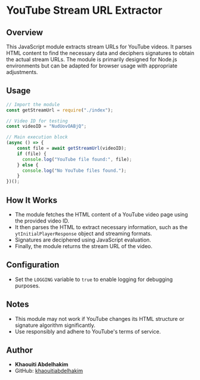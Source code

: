 # YouTube Stream URL Extractor

## Overview

This JavaScript module extracts stream URLs for YouTube videos. It parses HTML content to find the necessary data and deciphers signatures to obtain the actual stream URLs. The module is primarily designed for Node.js environments but can be adapted for browser usage with appropriate adjustments.

## Usage

```javascript
// Import the module
const getStreamUrl = require("./index");

// Video ID for testing
const videoID = "NudUovOABjQ";

// Main execution block
(async () => {
    const file = await getStreamUrl(videoID);
    if (file) {
      console.log("YouTube file found:", file);
    } else {
      console.log("No YouTube files found.");
    }
})();
```

## How It Works

- The module fetches the HTML content of a YouTube video page using the provided video ID.
- It then parses the HTML to extract necessary information, such as the `ytInitialPlayerResponse` object and streaming formats.
- Signatures are deciphered using JavaScript evaluation.
- Finally, the module returns the stream URL of the video.

## Configuration

- Set the `LOGGING` variable to `true` to enable logging for debugging purposes.

## Notes

- This module may not work if YouTube changes its HTML structure or signature algorithm significantly.
- Use responsibly and adhere to YouTube's terms of service.

## Author

- **Khaouiti Abdelhakim**
- GitHub: [khaouitiabdelhakim](https://github.com/khaouitiabdelhakim)


